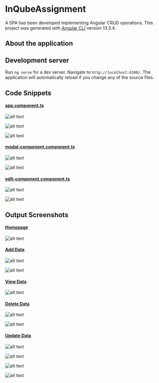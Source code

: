 # InQubeAssignment

A SPA has been developed implementing Angular CRUD operations. This project was generated with [Angular CLI](https://github.com/angular/angular-cli) version 13.3.4.

## About the application

## Development server

Run `ng serve` for a dev server. Navigate to `http://localhost:4200/`. The application will automatically reload if you change any of the source files.

## Code Snippets

#### <ins>app.component.ts</ins>

![alt text](https://github.com/jitensinha98/Angular_CRUD_Operation/blob/main/Documentation-images/app.component.ts/showform.PNG)

![alt text](https://github.com/jitensinha98/Angular_CRUD_Operation/blob/main/Documentation-images/app.component.ts/edit_val.PNG)

![alt text](https://github.com/jitensinha98/Angular_CRUD_Operation/blob/main/Documentation-images/app.component.ts/delete_val.PNG)

#### <ins>modal-component.component.ts</ins>

![alt text](https://github.com/jitensinha98/Angular_CRUD_Operation/blob/main/Documentation-images/modal-component.component.ts/submit.PNG)

![alt text](https://github.com/jitensinha98/Angular_CRUD_Operation/blob/main/Documentation-images/modal-component.component.ts/close.PNG)

#### <ins>edit-component.component.ts</ins>

![alt text](https://github.com/jitensinha98/Angular_CRUD_Operation/blob/main/Documentation-images/edit-component.component.ts/update.PNG)

![alt text](https://github.com/jitensinha98/Angular_CRUD_Operation/blob/main/Documentation-images/edit-component.component.ts/close.PNG)

## Output Screenshots

#### <ins>Homepage</ins>

![alt text](https://github.com/jitensinha98/Angular_CRUD_Operation/blob/main/Documentation-images/SPA_Demo_Images/Homepage.PNG)

#### <ins>Add Data</ins>

![alt text](https://github.com/jitensinha98/Angular_CRUD_Operation/blob/main/Documentation-images/SPA_Demo_Images/Add_data.PNG)

![alt text](https://github.com/jitensinha98/Angular_CRUD_Operation/blob/main/Documentation-images/SPA_Demo_Images/Form_Validation.PNG)

#### <ins>View Data</ins>

![alt text](https://github.com/jitensinha98/Angular_CRUD_Operation/blob/main/Documentation-images/SPA_Demo_Images/View_Data.PNG)

#### <ins>Delete Data</ins>

![alt text](https://github.com/jitensinha98/Angular_CRUD_Operation/blob/main/Documentation-images/SPA_Demo_Images/delete_sumit_sinha.PNG)

![alt text](https://github.com/jitensinha98/Angular_CRUD_Operation/blob/main/Documentation-images/SPA_Demo_Images/post_sumit_sinha_delete.PNG)

#### <ins>Update Data</ins>

![alt text](https://github.com/jitensinha98/Angular_CRUD_Operation/blob/main/Documentation-images/SPA_Demo_Images/edit_Niteen.PNG)

![alt text](https://github.com/jitensinha98/Angular_CRUD_Operation/blob/main/Documentation-images/SPA_Demo_Images/niteen_sinha_edit_details.PNG)

![alt text](https://github.com/jitensinha98/Angular_CRUD_Operation/blob/main/Documentation-images/SPA_Demo_Images/successful_updation.PNG)

![alt text](https://github.com/jitensinha98/Angular_CRUD_Operation/blob/main/Documentation-images/SPA_Demo_Images/post_updation.PNG)

